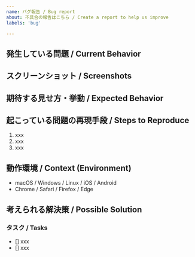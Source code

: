```yaml
---
name: バグ報告 / Bug report
about: 不具合の報告はこちら / Create a report to help us improve
labels: 'bug'

---
```


## 発生している問題 / Current Behavior
<!-- バグの内容を明確かつ簡潔に説明してください。 -->
<!-- A clear and concise description of what the bug is. -->

## スクリーンショット / Screenshots
<!-- 必要に応じて、問題を説明するためのスクリーンショットを追加してください。 -->
<!-- If applicable, add screenshots to help explain your problem. -->

## 期待する見せ方・挙動 / Expected Behavior
<!-- 期待する動作を明確かつ簡潔に説明してください。 -->
<!-- A clear and concise description of what you expected to happen. -->

## 起こっている問題の再現手段 / Steps to Reproduce
1. xxx
2. xxx
3. xxx

## 動作環境 / Context (Environment)
- macOS / Windows / Linux / iOS / Android
- Chrome / Safari / Firefox / Edge

## 考えられる解決策 / Possible Solution
<!-- もし思いつくのであれば、問題の解決策を説明してください。 -->
<!-- If you can think of one, explain the solution to your problem. -->

### タスク / Tasks

- [] xxx
- [] xxx